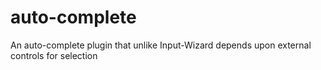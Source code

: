 # auto-complete
An auto-complete plugin that unlike Input-Wizard depends upon external controls for selection

